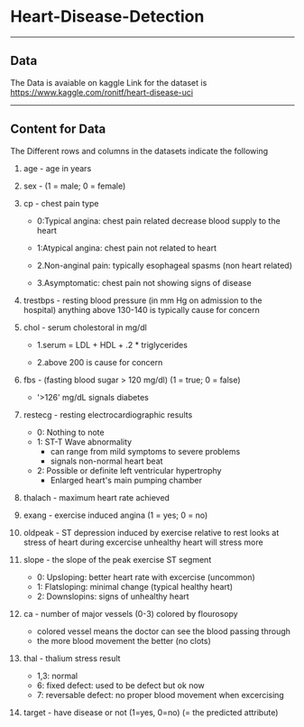
# Heart-Disease-Detection
***
## Data
The Data is avaiable on kaggle 
Link for the dataset is https://www.kaggle.com/ronitf/heart-disease-uci
***
##  Content for Data
The Different rows and columns in the datasets indicate the following 

1. age - age in years
2. sex - (1 = male; 0 = female)
3. cp - chest pain type
    
    *  0:Typical angina: chest pain related decrease blood supply to the heart
    
    *  1:Atypical angina: chest pain not related to heart
    
    *  2.Non-anginal pain: typically esophageal spasms (non heart related)
    *  3.Asymptomatic: chest pain not showing signs of disease
4. trestbps - resting blood pressure (in mm Hg on admission to the hospital) anything above 130-140 is typically cause for concern
5. chol - serum cholestoral in mg/dl
    
    *   1.serum = LDL + HDL + .2 * triglycerides
    
    *   2.above 200 is cause for concern
6. fbs - (fasting blood sugar > 120 mg/dl) (1 = true; 0 = false)
    
    *   '>126' mg/dL signals diabetes
7. restecg - resting electrocardiographic results
    * 0: Nothing to note
    * 1: ST-T Wave abnormality
        * can range from mild symptoms to severe problems
        * signals non-normal heart beat
    * 2: Possible or definite left ventricular hypertrophy
        * Enlarged heart's main pumping chamber
8. thalach - maximum heart rate achieved
9. exang - exercise induced angina (1 = yes; 0 = no)
10. oldpeak - ST depression induced by exercise relative to rest looks at stress of heart during excercise unhealthy heart will stress more
11. slope - the slope of the peak exercise ST segment
    * 0: Upsloping: better heart rate with excercise (uncommon)
    * 1: Flatsloping: minimal change (typical healthy heart)
    * 2: Downslopins: signs of unhealthy heart
12. ca - number of major vessels (0-3) colored by flourosopy
    * colored vessel means the doctor can see the blood passing through
    * the more blood movement the better (no clots)
13. thal - thalium stress result
    * 1,3: normal
    * 6: fixed defect: used to be defect but ok now
    * 7: reversable defect: no proper blood movement when excercising
14. target - have disease or not (1=yes, 0=no) (= the predicted attribute)
